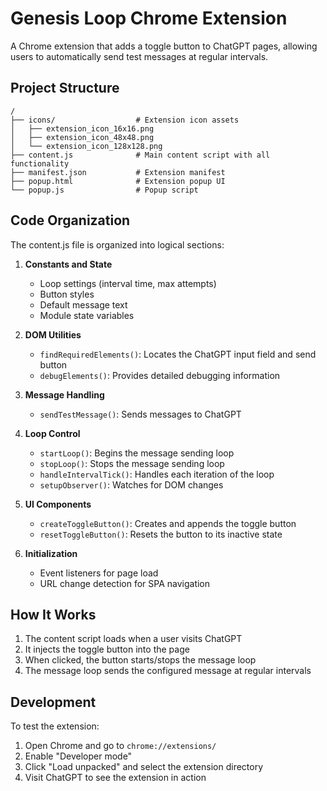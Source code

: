 # Genesis Loop Chrome Extension

A Chrome extension that adds a toggle button to ChatGPT pages, allowing users to automatically send test messages at regular intervals.

## Project Structure

```
/
├── icons/                  # Extension icon assets
│   ├── extension_icon_16x16.png
│   ├── extension_icon_48x48.png
│   └── extension_icon_128x128.png
├── content.js              # Main content script with all functionality
├── manifest.json           # Extension manifest
├── popup.html              # Extension popup UI
└── popup.js                # Popup script
```

## Code Organization

The content.js file is organized into logical sections:

1. **Constants and State**
   - Loop settings (interval time, max attempts)
   - Button styles
   - Default message text
   - Module state variables

2. **DOM Utilities**
   - `findRequiredElements()`: Locates the ChatGPT input field and send button
   - `debugElements()`: Provides detailed debugging information

3. **Message Handling**
   - `sendTestMessage()`: Sends messages to ChatGPT

4. **Loop Control**
   - `startLoop()`: Begins the message sending loop
   - `stopLoop()`: Stops the message sending loop
   - `handleIntervalTick()`: Handles each iteration of the loop
   - `setupObserver()`: Watches for DOM changes

5. **UI Components**
   - `createToggleButton()`: Creates and appends the toggle button
   - `resetToggleButton()`: Resets the button to its inactive state

6. **Initialization**
   - Event listeners for page load
   - URL change detection for SPA navigation

## How It Works

1. The content script loads when a user visits ChatGPT
2. It injects the toggle button into the page
3. When clicked, the button starts/stops the message loop
4. The message loop sends the configured message at regular intervals

## Development

To test the extension:
1. Open Chrome and go to `chrome://extensions/`
2. Enable "Developer mode"
3. Click "Load unpacked" and select the extension directory
4. Visit ChatGPT to see the extension in action